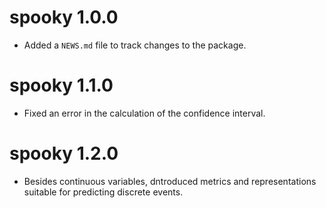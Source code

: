 # spooky 1.0.0

* Added a `NEWS.md` file to track changes to the package.


# spooky 1.1.0
* Fixed an error in the calculation of the confidence interval.

# spooky 1.2.0
* Besides continuous variables, dntroduced metrics and representations suitable for predicting discrete events.
